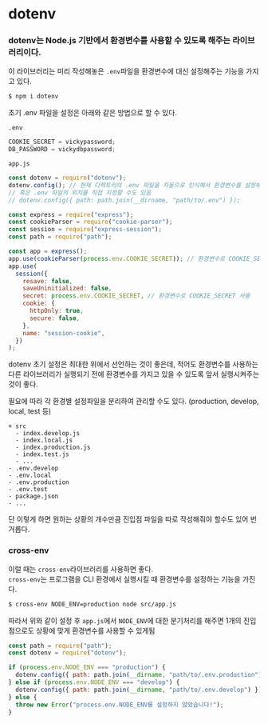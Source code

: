 ﻿# dotenv

### dotenv는 Node.js 기반에서 환경변수를 사용할 수 있도록 해주는 라이브러리이다.

이 라이브러리는 미리 작성해놓은 `.env`파일을 환경변수에 대신 설정해주는 기능을 가지고 있다.

```bash
$ npm i dotenv
```

초기 .env 파일을 설정은 아래와 같은 방법으로 할 수 있다.

`.env`

```jsx
COOKIE_SECRET = vickypassword;
DB_PASSWORD = vickydbpassword;
```

`app.js`

```jsx
const dotenv = require("dotenv");
dotenv.config(); // 현재 디렉토리의 .env 파일을 자동으로 인식해서 환경변수를 설정해준다.
// 혹은 .env 파일의 위치를 직접 지정할 수도 있음
// dotenv.config({ path: path.join(__dirname, "path/to/.env") });

const express = require("express");
const cookieParser = require("cookie-parser");
const session = require("express-session");
const path = require("path");

const app = express();
app.use(cookieParser(process.env.COOKIE_SECRET)); // 환경변수로 COOKIE_SECRET 사용
app.use(
  session({
    resave: false,
    saveUninitialized: false,
    secret: process.env.COOKIE_SECRET, // 환경변수로 COOKIE_SECRET 사용
    cookie: {
      httpOnly: true,
      secure: false,
    },
    name: "session-cookie",
  })
);
```

dotenv 초기 설정은 최대한 위에서 선언하는 것이 좋은데, 적어도 환경변수를 사용하는 다른 라이브러리가 실행되기 전에 환경변수를 가지고 있을 수 있도록 앞서 실행시켜주는 것이 좋다.

필요에 따라 각 환경별 설정파일을 분리하여 관리할 수도 있다. (production, develop, local, test 등)

```
+ src
  - index.develop.js
  - index.local.js
  - index.production.js
  - index.test.js
  - ...
- .env.develop
- .env.local
- .env.production
- .env.test
- package.json
- ...
```

단 이렇게 하면 원하는 상황의 개수만큼 진입점 파일을 따로 작성해줘야 할수도 있어 번거롭다.

### cross-env

이럴 때는 `cross-env`라이브러리를 사용하면 좋다.  
`cross-env`는 프로그램을 CLI 환경에서 실행시킬 때 환경변수를 설정하는 기능을 가진다.

```bash
$ cross-env NODE_ENV=production node src/app.js
```

따라서 위와 같이 설정 후 `app.js`에서 `NODE_ENV`에 대한 분기처리를 해주면 1개의 진입점으로도 상황에 맞게 환경변수를 사용할 수 있게됨

```jsx
const path = require("path");
const dotenv = require("dotenv");

if (process.env.NODE_ENV === "production") {
  dotenv.config({ path: path.join(__dirname, "path/to/.env.production") });
} else if (process.env.NODE_ENV === "develop") {
  dotenv.config({ path: path.join(__dirname, "path/to/.env.develop") });
} else {
  throw new Error("process.env.NODE_ENV를 설정하지 않았습니다!");
}
```
